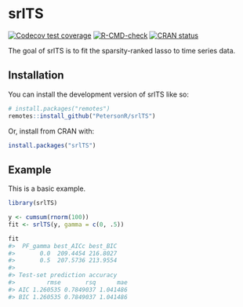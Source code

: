 
<!-- README.md is generated from README.Rmd. Please edit that file -->

# srlTS

<!-- badges: start -->

[![Codecov test
coverage](https://codecov.io/gh/petersonR/srlTS/branch/main/graph/badge.svg)](https://app.codecov.io/gh/petersonR/srlTS?branch=main)
[![R-CMD-check](https://github.com/petersonR/srlTS/actions/workflows/R-CMD-check.yaml/badge.svg)](https://github.com/petersonR/srlTS/actions/workflows/R-CMD-check.yaml)
[![CRAN
status](https://www.r-pkg.org/badges/version/srlTS)](https://CRAN.R-project.org/package=srlTS)
<!-- badges: end -->

The goal of srlTS is to fit the sparsity-ranked lasso to time series
data.

## Installation

You can install the development version of srlTS like so:

``` r
# install.packages("remotes")
remotes::install_github("PetersonR/srlTS")
```

Or, install from CRAN with:

``` r
install.packages("srlTS")
```

## Example

This is a basic example.

``` r
library(srlTS)

y <- cumsum(rnorm(100))
fit <- srlTS(y, gamma = c(0, .5))

fit
#>  PF_gamma best_AICc best_BIC
#>       0.0  209.4454 216.8027
#>       0.5  207.5736 213.9554
#> 
#> Test-set prediction accuracy
#>         rmse       rsq      mae
#> AIC 1.260535 0.7849037 1.041486
#> BIC 1.260535 0.7849037 1.041486
```
